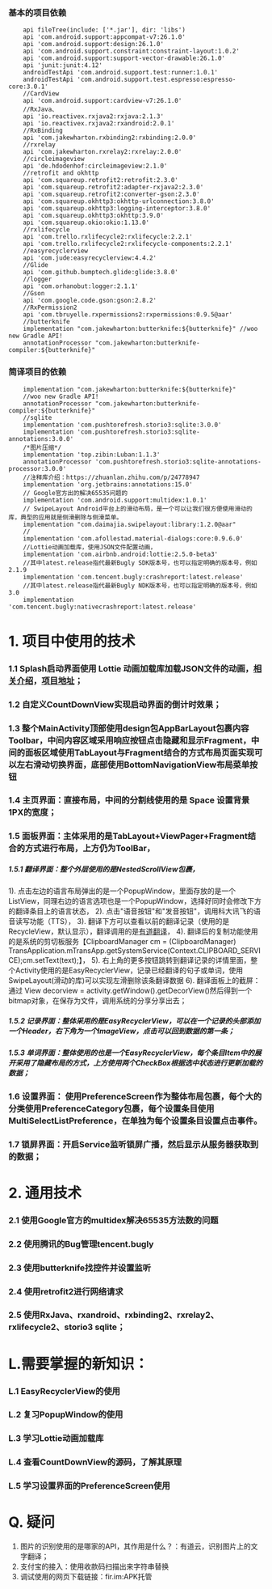 ### 基本的项目依赖
```
    api fileTree(include: ['*.jar'], dir: 'libs')
    api 'com.android.support:appcompat-v7:26.1.0'
    api 'com.android.support:design:26.1.0'
    api 'com.android.support.constraint:constraint-layout:1.0.2'
    api 'com.android.support:support-vector-drawable:26.1.0'
    api 'junit:junit:4.12'
    androidTestApi 'com.android.support.test:runner:1.0.1'
    androidTestApi 'com.android.support.test.espresso:espresso-core:3.0.1'
    //CardView
    api 'com.android.support:cardview-v7:26.1.0'
    //RxJava、
    api 'io.reactivex.rxjava2:rxjava:2.1.3'
    api 'io.reactivex.rxjava2:rxandroid:2.0.1'
    //RxBinding
    api 'com.jakewharton.rxbinding2:rxbinding:2.0.0'
    //rxrelay
    api 'com.jakewharton.rxrelay2:rxrelay:2.0.0'
    //circleimageview
    api 'de.hdodenhof:circleimageview:2.1.0'
    //retrofit and okhttp
    api 'com.squareup.retrofit2:retrofit:2.3.0'
    api 'com.squareup.retrofit2:adapter-rxjava2:2.3.0'
    api 'com.squareup.retrofit2:converter-gson:2.3.0'
    api 'com.squareup.okhttp3:okhttp-urlconnection:3.8.0'
    api 'com.squareup.okhttp3:logging-interceptor:3.8.0'
    api 'com.squareup.okhttp3:okhttp:3.9.0'
    api 'com.squareup.okio:okio:1.13.0'
    //rxlifecycle
    api 'com.trello.rxlifecycle2:rxlifecycle:2.2.1'
    api 'com.trello.rxlifecycle2:rxlifecycle-components:2.2.1'
    //easyrecyclerview
    api 'com.jude:easyrecyclerview:4.4.2'
    //Glide
    api 'com.github.bumptech.glide:glide:3.8.0'
    //logger
    api 'com.orhanobut:logger:2.1.1'
    //Gson
    api 'com.google.code.gson:gson:2.8.2'
    //RxPermission2
    api 'com.tbruyelle.rxpermissions2:rxpermissions:0.9.5@aar'
    //butterknife
    implementation "com.jakewharton:butterknife:${butterknife}" //woo new Gradle API!
    annotationProcessor "com.jakewharton:butterknife-compiler:${butterknife}"
```

### 简译项目的依赖
```
    implementation "com.jakewharton:butterknife:${butterknife}"
    //woo new Gradle API!
    annotationProcessor "com.jakewharton:butterknife-compiler:${butterknife}"
    //sqlite
    implementation 'com.pushtorefresh.storio3:sqlite:3.0.0'
    implementation 'com.pushtorefresh.storio3:sqlite-annotations:3.0.0'
    /*图片压缩*/
    implementation 'top.zibin:Luban:1.1.3'
    annotationProcessor 'com.pushtorefresh.storio3:sqlite-annotations-processor:3.0.0'
    //注释库介绍：https://zhuanlan.zhihu.com/p/24778947
    implementation 'org.jetbrains:annotations:15.0'
    // Google官方出的解决65535问题的
    implementation 'com.android.support:multidex:1.0.1'
    // SwipeLayout Android平台上的滑动布局，是一个可以让我们很方便使用滑动的库，典型的应用就是侧滑删除与侧滑菜单。
    implementation "com.daimajia.swipelayout:library:1.2.0@aar"
    //
    implementation 'com.afollestad.material-dialogs:core:0.9.6.0'
    //Lottie动画加载库，使用JSON文件配置动画，
    implementation 'com.airbnb.android:lottie:2.5.0-beta3'
    //其中latest.release指代最新Bugly SDK版本号，也可以指定明确的版本号，例如2.1.9
    implementation 'com.tencent.bugly:crashreport:latest.release'
    //其中latest.release指代最新Bugly NDK版本号，也可以指定明确的版本号，例如3.0
    implementation 'com.tencent.bugly:nativecrashreport:latest.release'
```
	

# 1. 项目中使用的技术

### 1.1 Splash启动界面使用 Lottie 动画加载库加载JSON文件的动画，[相关介绍](http://blog.csdn.net/feiduclear_up/article/details/61923626)，[项目地址](https://github.com/airbnb/lottie-android)；

### 1.2 自定义CountDownView实现启动界面的倒计时效果；

### 1.3 整个MainActivity顶部使用design包AppBarLayout包裹内容Toolbar，中间内容区域采用响应按钮点击隐藏和显示Fragment，中间的面板区域使用TabLayout与Fragment结合的方式布局页面实现可以左右滑动切换界面，底部使用BottomNavigationView布局菜单按钮

### 1.4 主页界面：直接布局，中间的分割线使用的是 Space 设置背景1PX的宽度；
### 1.5 面板界面：主体采用的是TabLayout+ViewPager+Fragment结合的方式进行布局，上方仍为ToolBar，
##### 1.5.1 翻译界面：整个外层使用的是NestedScrollView包裹，
1). 点击左边的语言布局弹出的是一个PopupWindow，里面存放的是一个ListView，同理右边的语言选项也是一个PopupWindow，选择好同时会修改下方的翻译条目上的语言状态，
2). 点击"语音按钮"和"发音按钮"，调用科大讯飞的语音读写功能（TTS），
3). 翻译下方可以查看以前的翻译记录（使用的是RecycleView，默认显示），翻译调用的是[有道翻译](http://fanyi.youdao.com/openapi?path=data-mode)，
4). 翻译后的复制功能使用的是系统的剪切板服务【ClipboardManager cm = (ClipboardManager) TransApplication.mTransApp.getSystemService(Context.CLIPBOARD_SERVICE);cm.setText(text);】，
5). 右上角的更多按钮跳转到翻译记录的详情里面，整个Activity使用的是EasyRecyclerView，记录已经翻译的句子或单词，使用SwipeLayout(滑动的库)可以实现左滑删除该条翻译数据
6). 翻译面板上的截屏：通过 View decorview = activity.getWindow().getDecorView()然后得到一个bitmap对象，在保存为文件，调用系统的分享分享出去；
##### 1.5.2 记录界面：整体采用的是EasyRecyclerView，可以在一个记录的头部添加一个Header，右下角为一个ImageView，点击可以回到数据的第一条；
##### 1.5.3 单词界面：整体使用的也是一个EasyRecyclerView，每个条目Item中的展开采用了隐藏布局的方式，上方使用两个CheckBox根据选中状态进行更新加载的数据；

### 1.6 设置界面： 使用PreferenceScreen作为整体布局包裹，每个大的分类使用PreferenceCategory包裹，每个设置条目使用MultiSelectListPreference，在单独为每个设置条目设置点击事件。
### 1.7 锁屏界面：开启Service监听锁屏广播，然后显示从服务器获取到的数据；

# 2. 通用技术

### 2.1 使用Google官方的multidex解决65535方法数的问题
### 2.2 使用腾讯的Bug管理tencent.bugly
### 2.3 使用butterknife找控件并设置监听
### 2.4 使用retrofit2进行网络请求
### 2.5 使用RxJava、rxandroid、rxbinding2、rxrelay2、rxlifecycle2、storio3 sqlite；





# L.需要掌握的新知识：
### L.1	EasyRecyclerView的使用
### L.2 复习PopupWindow的使用
### L.3 学习Lottie动画加载库
### L.4 查看CountDownView的源码，了解其原理
### L.5 学习设置界面的PreferenceScreen使用



# Q. 疑问

1. 图片的识别使用的是哪家的API，其作用是什么？：有道云，识别图片上的文字翻译；
2. 支付宝的接入：使用收款码扫描出来字符串替换
3. 调试使用的网页下载链接：fir.im:APK托管





